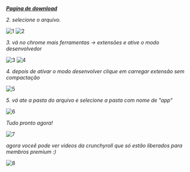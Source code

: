 ***[Pagina de download](https://github.com/CodeVinc/codevinc.github.io/releases)***

*2. selecione o arquivo.*

![1](https://i.imgur.com/R0KE2yQ.jpg)
![2](https://i.imgur.com/6iJrcdl.jpg)

*3. vá no chrome mais ferramentas -> extensões e ative o modo desenvolvedor*

![3](https://i.imgur.com/8MAuXAd.jpg)
![4](https://i.imgur.com/O2j9YJ7.jpg)

*4. depois de ativar o modo desenvolver clique em carregar extensão sem compactação*

![5](https://i.imgur.com/EPM76M8.jpg)

*5. vá ate a pasta do arquivo e selecione a pasta com nome de "app"*

![6](https://i.imgur.com/OcUOTCX.jpg)

*Tudo pronto agora!*

![7](https://i.imgur.com/xAwKB3C.jpg)

*agora voceê pode ver videos da crunchyroll que só estão liberados para membros premium :)*

![8](https://i.imgur.com/uMa9YGt.jpg)
